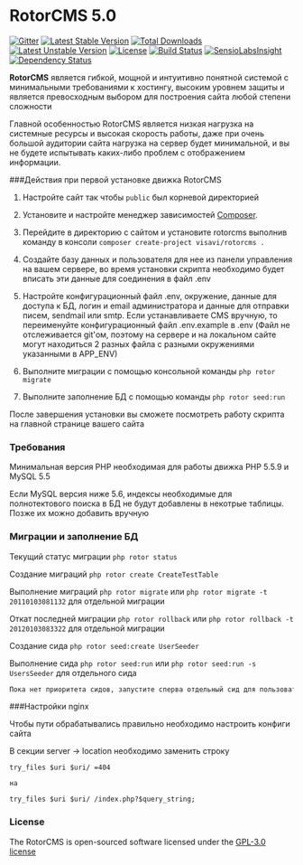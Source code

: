 RotorCMS 5.0
=========

[![Gitter](https://badges.gitter.im/Join%20Chat.svg)](https://gitter.im/visavi/rotorcms?utm_source=badge&utm_medium=badge&utm_campaign=pr-badge&utm_content=badge)
[![Latest Stable Version](https://poser.pugx.org/visavi/rotorcms/v/stable)](https://packagist.org/packages/visavi/rotorcms)
[![Total Downloads](https://poser.pugx.org/visavi/rotorcms/downloads)](https://packagist.org/packages/visavi/rotorcms)
[![Latest Unstable Version](https://poser.pugx.org/visavi/rotorcms/v/unstable)](https://packagist.org/packages/visavi/rotorcms)
[![License](https://poser.pugx.org/visavi/rotorcms/license)](https://packagist.org/packages/visavi/rotorcms)
[![Build Status](https://travis-ci.org/visavi/rotorcms.svg)](https://travis-ci.org/visavi/rotorcms)
[![SensioLabsInsight](https://insight.sensiolabs.com/projects/6e564370-eb46-45ee-923d-4be20c5df1be/mini.png)](https://insight.sensiolabs.com/projects/6e564370-eb46-45ee-923d-4be20c5df1be)
[![Dependency Status](https://www.versioneye.com/user/projects/573cc369ce8d0e00360bcf3e/badge.svg)](https://www.versioneye.com/user/projects/573cc369ce8d0e00360bcf3e)

**RotorCMS** является гибкой, мощной и интуитивно понятной системой с минимальными требованиями к хостингу, высоким уровнем защиты и является превосходным выбором для построения сайта любой степени сложности

Главной особенностью RotorCMS является низкая нагрузка на системные ресурсы и высокая скорость работы, даже при очень большой аудитории сайта нагрузка на сервер будет минимальной, и вы не будете испытывать каких-либо проблем с отображением информации.

###Действия при первой установке движка RotorCMS

1. Настройте сайт так чтобы `public` был корневой директорией

2. Установите и настройте менеджер зависимостей [Composer](https://getcomposer.org).

3. Перейдите в директорию с сайтом и установите rotorcms выполнив команду в консоли `composer create-project visavi/rotorcms .`

4. Создайте базу данных и пользователя для нее из панели управления на вашем сервере, во время установки скрипта необходимо будет вписать эти данные для соединения в файл .env

5. Настройте конфигурационный файл .env, окружение, данные для доступа к БД, логин и email администратора и данные для отправки писем, sendmail или smtp. Если устанавливаете CMS вручную, то переименуйте конфигурационный файл .env.example в .env (Файл не отслеживается git'ом, поэтому на сервере и на локальном сайте могут находиться 2 разных файла с разными окружениями указанными в APP_ENV)

6. Выполните миграции с помощью консольной команды `php rotor migrate`

7. Выполните заполнение БД с помощью команды `php rotor seed:run`

После завершения установки вы сможете посмотреть работу скрипта на главной странице вашего сайта

### Требования

Минимальная версия PHP необходимая для работы движка PHP 5.5.9 и MySQL 5.5

Если MySQL версия ниже 5.6, индексы необходимые для полнотектового поиска в БД не будут добавлены в некотрые таблицы. Позже их можно добавить вручную

### Миграции и заполнение БД

Текущий статус миграции `php rotor status`

Создание миграций `php rotor create CreateTestTable`

Выполнение миграций `php rotor migrate` или `php rotor migrate -t 20110103081132` для отдельной миграции

Откат последней миграции `php rotor rollback` или `php rotor rollback -t 20120103083322` для отдельной миграции

Создание сида `php rotor seed:create UserSeeder`

Выполнение сида `php rotor seed:run` или `php rotor seed:run -s UsersSeeder` для отдельного сида

```html
Пока нет приоритета сидов, запустите сперва отдельный сид для пользователей написанный выше
```

###Настройки nginx

Чтобы пути обрабатывались правильно необходимо настроить конфиги сайта

В секции server -> location необходимо заменить строку

```
try_files $uri $uri/ =404

на

try_files $uri $uri/ /index.php?$query_string;
```

### License

The RotorCMS is open-sourced software licensed under the [GPL-3.0 license](http://opensource.org/licenses/GPL-3.0)
